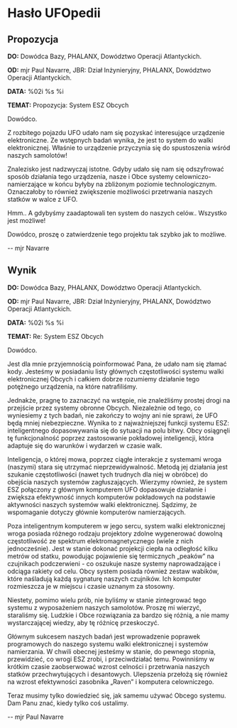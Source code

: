 # Hasło UFOpedii

## Propozycja

**DO:** Dowódca Bazy, PHALANX, Dowództwo Operacji Atlantyckich.

**OD:** mjr Paul Navarre, JBR: Dział Inżynieryjny, PHALANX, Dowództwo
Operacji Atlantyckich.

**DATA:** %02i %s %i

**TEMAT:** Propozycja: System ESZ Obcych

Dowódco.

Z rozbitego pojazdu UFO udało nam się pozyskać interesujące urządzenie
elektroniczne. Ze wstępnych badań wynika, że jest to system do walki
elektronicznej. Właśnie to urządzenie przyczynia się do spustoszenia
wśród naszych samolotów!

Znalezisko jest nadzwyczaj istotne. Gdyby udało się nam się odszyfrować
sposób działania tego urządzenia, nasze i Obce systemy
celowniczo-namierzające w końcu byłyby na zbliżonym poziomie
technologicznym. Oznaczałoby to również zwiększenie możliwości
przetrwania naszych statków w walce z UFO.

Hmm.. A gdybyśmy zaadaptowali ten system do naszych celów.. Wszystko
jest możliwe!

Dowódco, proszę o zatwierdzenie tego projektu tak szybko jak to możliwe.

-- mjr Navarre

## Wynik

**DO:** Dowódca Bazy, PHALANX, Dowództwo Operacji Atlantyckich.

**OD:** mjr Paul Navarre, JBR: Dział Inżynieryjny, PHALANX, Dowództwo
Operacji Atlantyckich.

**DATA:** %02i %s %i

**TEMAT:** Re: System ESZ Obcych

Dowódco.

Jest dla mnie przyjemnością poinformować Pana, że udało nam się złamać
kody. Jesteśmy w posiadaniu listy głównych częstotliwości systemu walki
elektronicznej Obcych i całkiem dobrze rozumiemy działanie tego
potężnego urządzenia, na które natrafiliśmy.

Jednakże, pragnę to zaznaczyć na wstępie, nie znaleźliśmy prostej drogi
na przejście przez systemy obronne Obcych. Niezależnie od tego, co
wyniesiemy z tych badań, nie zakończy to wojny ani nie sprawi, że UFO
będą mniej niebezpieczne. Wynika to z najważniejszej funkcji systemu
ESZ: inteligentnego dopasowywania się do sytuacji na polu bitwy. Obcy
osiągnęli tę funkcjonalność poprzez zastosowanie pokładowej
inteligencji, która adaptuje się do warunków i wydarzeń w czasie walk.

Inteligencja, o której mowa, poprzez ciągłe interakcje z systemami wroga
(naszymi) stara się utrzymać nieprzewidywalność. Metodą jej działania
jest szukanie częstotliwości (nawet tych trudnych dla niej w obróbce) do
obejścia naszych systemów zagłuszających. Wierzymy również, że system
ESZ połączony z głównym komputerem UFO dopasowuje działanie i zwiększa
efektywność innych komputerów pokładowych na podstawie aktywności
naszych systemów walki elektronicznej. Sądzimy, że wspomaganie dotyczy
głównie komputerów namierzających.

Poza inteligentnym komputerem w jego sercu, system walki elektronicznej
wroga posiada różnego rodzaju projektory zdolne wygenerować dowolną
częstotliwość ze spektrum elektromagnetycznego (wiele z nich
jednocześnie). Jest w stanie dokonać projekcji ciepła na odległość kilku
metrów od statku, powodując pojawienie się termicznych „peaków” na
czujnikach podczerwieni - co oszukuje nasze systemy naprowadzające i
odciąga rakiety od celu. Obcy system posiada również zestaw wabików,
które naśladują każdą sygnaturę naszych czujników. Ich komputer
rozmieszcza je w miejscu i czasie uznanym za stosowny.

Niestety, pomimo wielu prób, nie byliśmy w stanie zintegrować tego
systemu z wyposażeniem naszych samolotów. Proszę mi wierzyć, staraliśmy
się. Ludzkie i Obce rozwiązania za bardzo się różnią, a nie mamy
wystarczającej wiedzy, aby tę różnicę przeskoczyć.

Głównym sukcesem naszych badań jest wprowadzenie poprawek programowych
do naszego systemu walki elektronicznej i systemów namierzania. W chwili
obecnej jesteśmy w stanie, do pewnego stopnia, przewidzieć, co wrogi ESZ
zrobi, i przeciwdziałać temu. Powinniśmy w krótkim czasie zaobserwować
wzrost celności i przetrwania naszych statków przechwytujących i
desantowych. Ulepszenia przełożą się również na wzrost efektywności
zasobnika „Raven” i komputera celowniczego.

Teraz musimy tylko dowiedzieć się, jak samemu używać Obcego systemu. Dam
Panu znać, kiedy tylko coś ustalimy.

-- mjr Paul Navarre